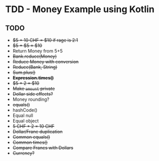 # TDD - Money Example using Kotlin

## TODO

- ~~$5 + 10 CHF = $10 if rage is 2:1~~
- ~~$5 + $5 = $10~~
- Return Money from 5+5
- ~~Bank.reduce(Money)~~
- ~~Reduce Money with conversion~~
- ~~Reduce(Bank, String)~~
- ~~Sum.plus()~~
- ~~**Expression.times()**~~
- ~~$5 * 2 = $10~~
- ~~Make `amount` private~~
- ~~Dollar side effects?~~
- Money rounding?
- ~~equals()~~
- hashCode()
- Equal null
- Equal object
- ~~5 CHF * 2 = 10 CHF~~
- ~~Dollar/Franc duplication~~
- ~~Common equals()~~
- ~~Common times()~~
- ~~Compare Francs with Dollars~~
- ~~Currency?~~